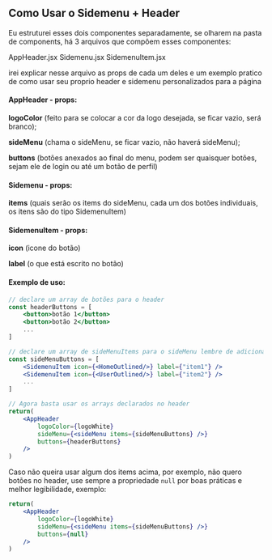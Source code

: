 ﻿## Como Usar o Sidemenu + Header

Eu estruturei esses dois componentes separadamente, se olharem na pasta de components, há 3 arquivos que compôem esses componentes:

AppHeader.jsx
Sidemenu.jsx
SidemenuItem.jsx

irei explicar nesse arquivo as props de cada um deles e um exemplo pratico de como usar seu proprio header e sidemenu personalizados para a página

#### AppHeader - props: 
**logoColor** (feito para se colocar a cor da logo desejada, se ficar vazio, será branco);

**sideMenu** (chama o sideMenu, se ficar vazio, não haverá sideMenu);

**buttons** (botões anexados ao final do menu, podem ser quaisquer botões, sejam ele de login ou até um botão de perfil)

#### Sidemenu - props:
**items** (quais serão os  items do sideMenu, cada um dos botões individuais, os itens são do tipo SidemenuItem)

#### SidemenuItem - props:
**icon** (icone do botão)

**label** (o que está escrito no botão)

#### Exemplo de uso:

```jsx
// declare um array de botões para o header
const headerButtons = [
	<button>botão 1</button>
	<button>botão 2</button>
	...
]

// declare um array de sideMenuItems para o sideMenu lembre de adicionar o icon e a label
const sideMenuButtons = [
	<SidemenuItem icon={<HomeOutlined/>} label={"item1"} />
	<SidemenuItem icon={<UserOutlined/>} label={"item2"} />
	...
]

// Agora basta usar os arrays declarados no header
return(
	<AppHeader 
		logoColor={logoWhite} 
		sideMenu={<sideMenu items={sideMenuButtons} />}
		buttons={headerButtons}  
	/>
)
```

Caso não queira usar algum dos items acima, por exemplo, não quero botões no header, use sempre a propriedade `null` por boas práticas e melhor legibilidade, exemplo:

```jsx
return(
	<AppHeader 
		logoColor={logoWhite} 
		sideMenu={<sideMenu items={sideMenuButtons} />}
		buttons={null}  
	/>
)
```

